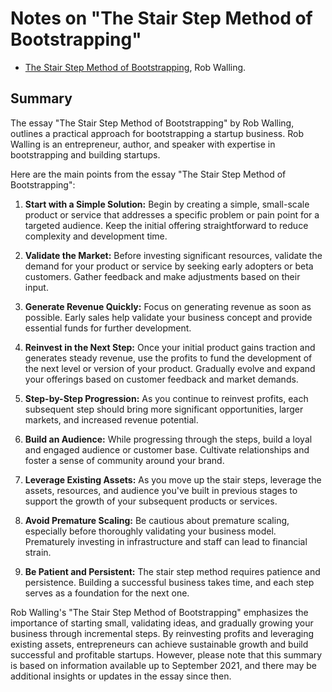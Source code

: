 # Notes on "The Stair Step Method of Bootstrapping"

* [The Stair Step Method of Bootstrapping](https://robwalling.com/2015/03/26/the-stair-step-method-of-bootstrapping/), Rob Walling.

## Summary

The essay "The Stair Step Method of Bootstrapping" by Rob Walling, outlines a practical approach for bootstrapping a startup business. Rob Walling is an entrepreneur, author, and speaker with expertise in bootstrapping and building startups.

Here are the main points from the essay "The Stair Step Method of Bootstrapping":

1. **Start with a Simple Solution:** Begin by creating a simple, small-scale product or service that addresses a specific problem or pain point for a targeted audience. Keep the initial offering straightforward to reduce complexity and development time.

2. **Validate the Market:** Before investing significant resources, validate the demand for your product or service by seeking early adopters or beta customers. Gather feedback and make adjustments based on their input.

3. **Generate Revenue Quickly:** Focus on generating revenue as soon as possible. Early sales help validate your business concept and provide essential funds for further development.

4. **Reinvest in the Next Step:** Once your initial product gains traction and generates steady revenue, use the profits to fund the development of the next level or version of your product. Gradually evolve and expand your offerings based on customer feedback and market demands.

5. **Step-by-Step Progression:** As you continue to reinvest profits, each subsequent step should bring more significant opportunities, larger markets, and increased revenue potential.

6. **Build an Audience:** While progressing through the steps, build a loyal and engaged audience or customer base. Cultivate relationships and foster a sense of community around your brand.

7. **Leverage Existing Assets:** As you move up the stair steps, leverage the assets, resources, and audience you've built in previous stages to support the growth of your subsequent products or services.

8. **Avoid Premature Scaling:** Be cautious about premature scaling, especially before thoroughly validating your business model. Prematurely investing in infrastructure and staff can lead to financial strain.

9. **Be Patient and Persistent:** The stair step method requires patience and persistence. Building a successful business takes time, and each step serves as a foundation for the next one.

Rob Walling's "The Stair Step Method of Bootstrapping" emphasizes the importance of starting small, validating ideas, and gradually growing your business through incremental steps. By reinvesting profits and leveraging existing assets, entrepreneurs can achieve sustainable growth and build successful and profitable startups. However, please note that this summary is based on information available up to September 2021, and there may be additional insights or updates in the essay since then.